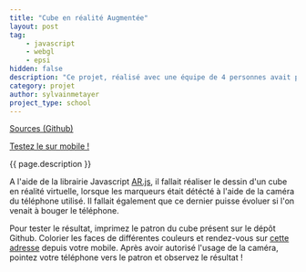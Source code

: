 ```yaml
---
title: "Cube en réalité Augmentée"
layout: post
tag: 
    - javascript
    - webgl
    - epsi
hidden: false
description: "Ce projet, réalisé avec une équipe de 4 personnes avait pour objectif d'être une introduction à la réalité augmentée."
category: projet
author: sylvainmetayer
project_type: school
---
```


[Sources (Github)](https://github.com/EPSIBordeaux/ar-cube)

[Testez le sur mobile !](https://epsibordeaux.github.io/ar-cube/)

{{ page.description }}

A l'aide de la librairie Javascript [AR.js](https://github.com/jeromeetienne/AR.js), il fallait réaliser le dessin d'un cube en réalité virtuelle, lorsque les marqueurs était détécté à l'aide de la caméra du téléphone utilisé. Il fallait également que ce dernier puisse évoluer si l'on venait à bouger le téléphone.

Pour tester le résultat, imprimez le patron du cube présent sur le dépôt Github. Colorier les faces de différentes couleurs et rendez-vous sur [cette adresse](https://epsibordeaux.github.io/ar-cube/) depuis votre mobile. Après avoir autorisé l'usage de la caméra, pointez votre téléphone vers le patron et observez le résultat !